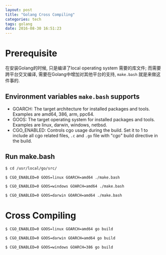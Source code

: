 ```yaml
---
layout: post
title: "Golang Cross Compiling"
categories: tech
tags: golang
date: 2016-08-30 16:51:23
---
```


# Prerequisite

在安装Golang的时候, 只是编译了local operating system 需要的库文件; 而需要跨平台交叉编译, 需要在Golang中增加对其他平台的支持,
`make.bash` 就是来做这件事的.

## Environment variables `make.bash` supports

* GOARCH: The target architecture for installed packages and tools. Examples are amd64, 386, arm, ppc64.
* GOOS: The target operating system for installed packages and tools. Examples are linux, darwin, windows, netbsd.
* CGO_ENABLED: Controls cgo usage during the build. Set it to 1 to include all cgo related files, `.c` and `.go` file with "cgo"
  build directive in the build.

## Run make.bash

```bash
$ cd /usr/local/go/src/

$ CGO_ENABLED=0 GOOS=linux GOARCH=amd64 ./make.bash

$ CGO_ENABLED=0 GOOS=windows GOARCH=amd64 ./make.bash

$ CGO_ENABLED=0 GOOS=darwin GOARCH=amd64 ./make.bash
```

# Cross Compiling

```bash
$ CGO_ENABLED=0 GOOS=linux GOARCH=amd64 go build

$ CGO_ENABLED=0 GOOS=darwin GOARCH=amd64 go build

$ CGO_ENABLED=0 GOOS=windows GOARCH=386 go build
```
